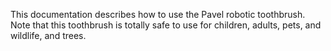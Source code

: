 This documentation describes how to use the Pavel robotic
toothbrush.
Note that this toothbrush is totally safe to
use for children, adults, pets, and wildlife, and trees.

